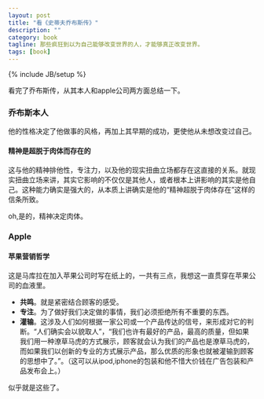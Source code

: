 ```yaml
---
layout: post
title: "看《史蒂夫乔布斯传》"
description: ""
category: book
tagline: 那些疯狂到以为自己能够改变世界的人，才能够真正改变世界。
tags: [book]
---
```

{% include JB/setup %}

看完了乔布斯传，从其本人和apple公司两方面总结一下。

### 乔布斯本人
他的性格决定了他做事的风格，再加上其早期的成功，更使他从未想改变过自己。

#### 精神是超脱于肉体而存在的

这与他的精神排他性，专注力，以及他的现实扭曲立场都存在这直接的关系。就现实扭曲立场来讲，其实它影响的不仅仅是其他人，或者根本上讲影响的其实是他自己。这种能力确实是强大的，从本质上讲确实是他的“精神超脱于肉体存在”这样的信条所致。

oh,是的，精神决定肉体。

### Apple

#### 苹果营销哲学
这是马库拉在加入苹果公司时写在纸上的，一共有三点，我想这一直贯穿在苹果公司的血液里。

+ **共鸣**。就是紧密结合顾客的感受。
+ **专注**。为了做好我们决定做的事情，我们必须拒绝所有不重要的东西。
+ **灌输**。这涉及人们如何根据一家公司或一个产品传达的信号，来形成对它的判断。“人们确实会以貌取人”，“我们也许有最好的产品，最高的质量，但如果我们用一种潦草马虎的方式展示，顾客就会认为我们的产品也是潦草马虎的，而如果我们以创新的专业的方式展示产品，那么优质的形象也就被灌输到顾客的思想中了。”。（这可以从ipod,iphone的包装和他不惜大价钱在广告包装和产品发布会上。）

似乎就是这些了。
